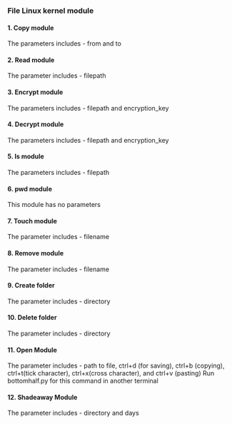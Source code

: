### File Linux kernel module
#### 1. Copy module
The parameters includes - from and to
#### 2. Read module
The parameter includes - filepath
#### 3. Encrypt module
The parameters includes - filepath and encryption_key
#### 4. Decrypt module
The parameters includes - filepath and encryption_key
#### 5. ls module
The parameters includes - filepath
#### 6. pwd module
This module has no parameters
#### 7. Touch module
The parameter includes - filename
#### 8. Remove module
The parameter includes - filename
#### 9. Create folder
The parameter includes - directory
#### 10. Delete folder
The parameter includes - directory
#### 11. Open Module
The parameter includes - path to file, ctrl+d (for saving), 
ctrl+b (copying), ctrl+t(tick character), ctrl+x(cross character), 
and ctrl+v (pasting)
Run bottomhalf.py for this command in another terminal
#### 12. Shadeaway Module
The parameter includes - directory and days
